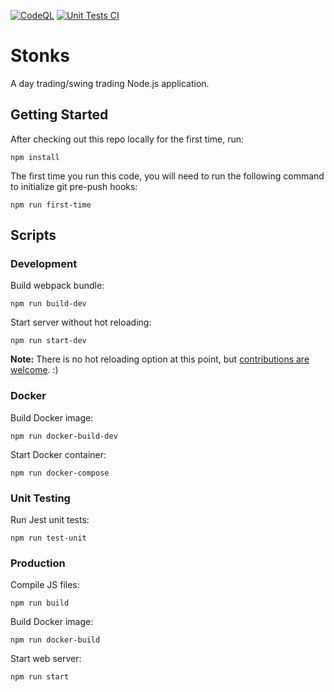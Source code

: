 [![CodeQL](https://github.com/LukeStanbery89/stonks/actions/workflows/codeql-analysis.yml/badge.svg?branch=master)](https://github.com/LukeStanbery89/stonks/actions/workflows/codeql-analysis.yml)
[![Unit Tests CI](https://github.com/LukeStanbery89/stonks/actions/workflows/unit-tests.yml/badge.svg?branch=master)](https://github.com/LukeStanbery89/stonks/actions/workflows/unit-tests.yml)

# Stonks

A day trading/swing trading Node.js application.

## Getting Started

After checking out this repo locally for the first time, run:
```console
npm install
```

The first time you run this code, you will need to run the following command to initialize git pre-push hooks:
```console
npm run first-time
```

## Scripts

### Development

Build webpack bundle:
```console
npm run build-dev
```

Start server without hot reloading:
```console
npm run start-dev
```

**Note:** There is no hot reloading option at this point, but [contributions are welcome](https://github.com/LukeStanbery89/stonks/issues/50). :)

### Docker

Build Docker image:
```console
npm run docker-build-dev
```

Start Docker container:
```console
npm run docker-compose
```

### Unit Testing
Run Jest unit tests:
```console
npm run test-unit
```

### Production

Compile JS files:
```console
npm run build
```

Build Docker image:
```console
npm run docker-build
```

Start web server:
```console
npm run start
```
